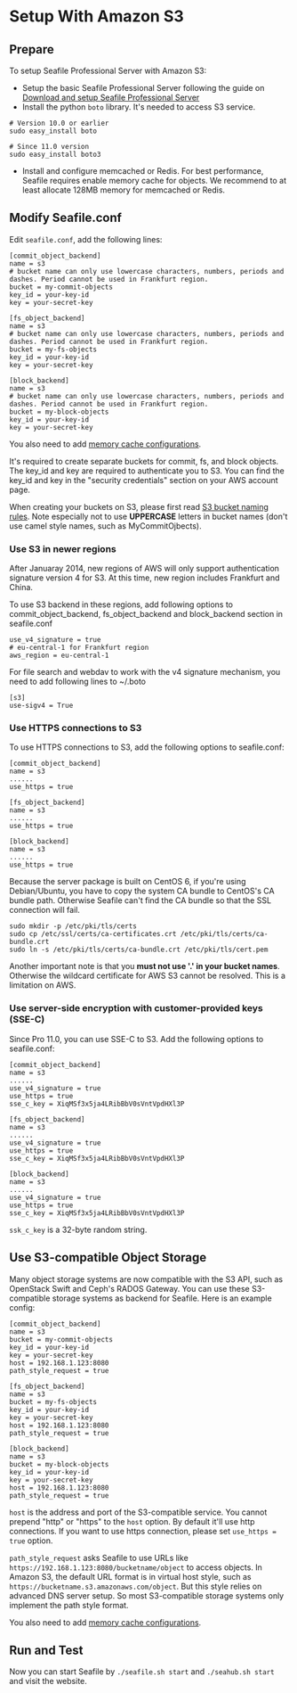 # Setup With Amazon S3

## Prepare

To setup Seafile Professional Server with Amazon S3:

- Setup the basic Seafile Professional Server following the guide on [Download and setup Seafile Professional Server](download_and_setup_seafile_professional_server.md)
- Install the python `boto` library. It's needed to access S3 service.
```
# Version 10.0 or earlier
sudo easy_install boto

# Since 11.0 version
sudo easy_install boto3
```
- Install and configure memcached or Redis. For best performance, Seafile requires enable memory cache for objects. We recommend to at least allocate 128MB memory for memcached or Redis.

## Modify Seafile.conf

Edit `seafile.conf`, add the following lines:

```
[commit_object_backend]
name = s3
# bucket name can only use lowercase characters, numbers, periods and dashes. Period cannot be used in Frankfurt region.
bucket = my-commit-objects
key_id = your-key-id
key = your-secret-key

[fs_object_backend]
name = s3
# bucket name can only use lowercase characters, numbers, periods and dashes. Period cannot be used in Frankfurt region.
bucket = my-fs-objects
key_id = your-key-id
key = your-secret-key

[block_backend]
name = s3
# bucket name can only use lowercase characters, numbers, periods and dashes. Period cannot be used in Frankfurt region.
bucket = my-block-objects
key_id = your-key-id
key = your-secret-key
```

You also need to add [memory cache configurations](/config/seafile-conf/#cache-pro-edition-only).

It's required to create separate buckets for commit, fs, and block objects.
The key_id and key are required to authenticate you to S3. You can find the key_id and key in the "security credentials" section on your AWS account page.

When creating your buckets on S3, please first read [S3 bucket naming rules][1]. Note especially not to use **UPPERCASE** letters in bucket names (don't use camel style names, such as MyCommitOjbects).

### Use S3 in newer regions

After Januaray 2014, new regions of AWS will only support authentication signature version 4 for S3. At this time, new region includes Frankfurt and China.

To use S3 backend in these regions, add following options to commit_object_backend, fs_object_backend and block_backend section in seafile.conf

```
use_v4_signature = true
# eu-central-1 for Frankfurt region
aws_region = eu-central-1
```

For file search and webdav to work with the v4 signature mechanism, you need to add following lines to ~/.boto

```
[s3]
use-sigv4 = True
```

### Use HTTPS connections to S3

To use HTTPS connections to S3, add the following options to seafile.conf:

```
[commit_object_backend]
name = s3
......
use_https = true

[fs_object_backend]
name = s3
......
use_https = true

[block_backend]
name = s3
......
use_https = true
```

Because the server package is built on CentOS 6, if you're using Debian/Ubuntu, you have to copy the system CA bundle to CentOS's CA bundle path. Otherwise Seafile can't find the CA bundle so that the SSL connection will fail.

```
sudo mkdir -p /etc/pki/tls/certs
sudo cp /etc/ssl/certs/ca-certificates.crt /etc/pki/tls/certs/ca-bundle.crt
sudo ln -s /etc/pki/tls/certs/ca-bundle.crt /etc/pki/tls/cert.pem
```

Another important note is that you **must not use '.' in your bucket names**. Otherwise the wildcard certificate for AWS S3 cannot be resolved. This is a limitation on AWS.

### Use server-side encryption with customer-provided keys (SSE-C)

Since Pro 11.0, you can use SSE-C to S3. Add the following options to seafile.conf:

```
[commit_object_backend]
name = s3
......
use_v4_signature = true
use_https = true
sse_c_key = XiqMSf3x5ja4LRibBbV0sVntVpdHXl3P

[fs_object_backend]
name = s3
......
use_v4_signature = true
use_https = true
sse_c_key = XiqMSf3x5ja4LRibBbV0sVntVpdHXl3P

[block_backend]
name = s3
......
use_v4_signature = true
use_https = true
sse_c_key = XiqMSf3x5ja4LRibBbV0sVntVpdHXl3P
```

`ssk_c_key` is a 32-byte random string.

## Use S3-compatible Object Storage

Many object storage systems are now compatible with the S3 API, such as OpenStack Swift and Ceph's RADOS Gateway. You can use these S3-compatible storage systems as backend for Seafile. Here is an example config:

```
[commit_object_backend]
name = s3
bucket = my-commit-objects
key_id = your-key-id
key = your-secret-key
host = 192.168.1.123:8080
path_style_request = true

[fs_object_backend]
name = s3
bucket = my-fs-objects
key_id = your-key-id
key = your-secret-key
host = 192.168.1.123:8080
path_style_request = true

[block_backend]
name = s3
bucket = my-block-objects
key_id = your-key-id
key = your-secret-key
host = 192.168.1.123:8080
path_style_request = true
```

`host` is the address and port of the S3-compatible service. You cannot prepend "http" or "https" to the `host` option. By default it'll use http connections. If you want to use https connection, please set `use_https = true` option.

`path_style_request` asks Seafile to use URLs like `https://192.168.1.123:8080/bucketname/object` to access objects. In Amazon S3, the default URL format is in virtual host style, such as `https://bucketname.s3.amazonaws.com/object`. But this style relies on advanced DNS server setup. So most S3-compatible storage systems only implement the path style format.

You also need to add [memory cache configurations](/config/seafile-conf/#cache-pro-edition-only).

## Run and Test ##

Now you can start Seafile by `./seafile.sh start` and `./seahub.sh start` and visit the website.

  [1]: http://docs.aws.amazon.com/AmazonS3/latest/dev/BucketRestrictions.html "the bucket naming rules"
